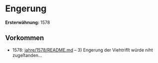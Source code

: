 # Engerung

**Ersterwähnung:** 1578

## Vorkommen
- 1578: [jahre/1578/README.md](../jahre/1578/README.md) – 3) Engerung der Viehtrifſt würde niht zugeſtanden...
